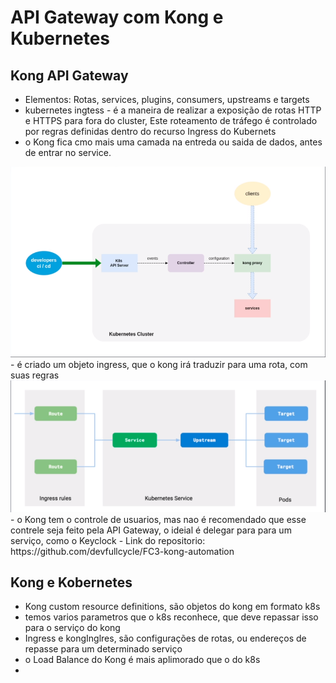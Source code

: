 # API Gateway com Kong e Kubernetes

## Kong API Gateway

- Elementos: Rotas, services, plugins, consumers, upstreams e targets
- kubernetes ingtess - é a maneira de realizar a exposição de rotas HTTP e HTTPS para fora do cluster, Este roteamento de tráfego é controlado por regras definidas dentro do recurso Ingress do Kubernets
- o Kong fica cmo mais uma camada na entreda ou saida de dados, antes de entrar no service.
<img src="./img/Screenshot 2022-12-05 at 21.01.17.png">
- é criado um objeto ingress, que o kong irá traduzir para uma rota, com suas regras
<img src="./img/Screenshot 2022-12-05 at 21.05.06.png">
- o Kong tem o controle de usuarios, mas nao é recomendado que esse contrele seja feito pela API Gateway,
o ideial é delegar para para um serviço, como o Keyclock
- Link do repositorio: https://github.com/devfullcycle/FC3-kong-automation

## Kong e Kobernetes
- Kong custom resource definitions, são objetos do kong em formato k8s
- temos varios parametros que o k8s reconhece, que deve repassar isso para o serviço do kong
- Ingress e kongInglres, são configurações de rotas, ou endereços de repasse para um determinado serviço
- o Load Balance do Kong é mais aplimorado que o do k8s
- 